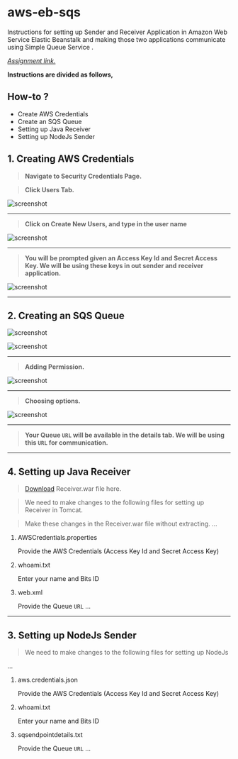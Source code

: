 # aws-eb-sqs

Instructions for setting up Sender and Receiver Application in Amazon Web Service Elastic Beanstalk and making those two applications communicate using Simple Queue Service
. 

*[Assignment link.](https://github.com/prabhu-durasoft/ECIII)*

**Instructions are divided as follows,**

## How-to ?

- Create AWS Credentials
- Create an SQS Queue
- Setting up Java Receiver
- Setting up NodeJs Sender

## 1. Creating AWS Credentials

> **Navigate to Security Credentials Page.**

> **Click Users Tab.**

![screenshot](https://cloud.githubusercontent.com/assets/6268662/7671384/3084aa90-fceb-11e4-9af9-3dd8902717fd.jpg)

***

> **Click on Create New Users, and type in the user name**

![screenshot](https://cloud.githubusercontent.com/assets/6268662/7671387/31317b4e-fceb-11e4-9551-a13fee233633.jpg)

***

> **You will be prompted given an Access Key Id and Secret Access Key. We will be using these keys in out sender and** **receiver application.**

![screenshot](https://cloud.githubusercontent.com/assets/6268662/7671386/309c8a7a-fceb-11e4-9ed8-6c3188f73209.jpg)


***


## 2. Creating an SQS Queue

![screenshot](https://cloud.githubusercontent.com/assets/6268662/7671382/307335d0-fceb-11e4-9203-2debb6db9612.jpg)

![screenshot](https://cloud.githubusercontent.com/assets/6268662/7671381/306ee926-fceb-11e4-8d36-9fac88a060bf.jpg)

***

> **Adding Permission.**

![screenshot](https://cloud.githubusercontent.com/assets/6268662/7671383/307ba620-fceb-11e4-8e3c-92391a9ad731.jpg)

***

> **Choosing options.**

![screenshot](https://cloud.githubusercontent.com/assets/6268662/7671385/30887cd8-fceb-11e4-8134-cc2235d5abe3.jpg)

***

> **Your Queue `URL` will be available in the details tab. We will be using this `URL` for communication.**


***


## 4. Setting up Java Receiver

> [Download](https://drive.google.com/file/d/0BxLqTramfZucOGFDVkdLQmdDNHM/view?pli=1) Receiver.war file here.

> We need to make changes to the following files for setting up Receiver in Tomcat.

> Make these changes in the Receiver.war file without extracting.
...
1. AWSCredentials.properties
	
	Provide the AWS Credentials (Access Key Id and Secret Access Key)
	
2. whoami.txt

	Enter your name and Bits ID
	
3. web.xml

	Provide the Queue `URL`
...

***


## 3. Setting up NodeJs Sender

> We need to make changes to the following files for setting up NodeJs

...
1. aws.credentials.json
	
	Provide the AWS Credentials (Access Key Id and Secret Access Key)
	
2. whoami.txt

	Enter your name and Bits ID
	
3. sqsendpointdetails.txt

	Provide the Queue `URL`	
...







